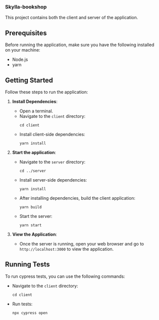 ### Skylla-bookshop

This project contains both the client and server of the application.

## Prerequisites

Before running the application, make sure you have the following installed on your machine:

- Node.js
- yarn

## Getting Started

Follow these steps to run the application:

1. **Install Dependencies**:

   - Open a terminal.
   - Navigate to the `client` directory:
     ```
     cd client
     ```
   - Install client-side dependencies:
     ```
     yarn install
     ```

2. **Start the application**:

   - Navigate to the `server` directory:
     ```
     cd ../server
     ```
   - Install server-side dependencies:
     ```
     yarn install
     ```
   - After installing dependencies, build the client application:
     ```
     yarn build
     ```
   - Start the server:
     ```
     yarn start
     ```

3. **View the Application**:
   - Once the server is running, open your web browser and go to `http://localhost:3000` to view the application.

## Running Tests

To run cypress tests, you can use the following commands:

- Navigate to the `client` directory:
  ```
  cd client
  ```
- Run tests:
  ```
  npx cypress open
  ```
